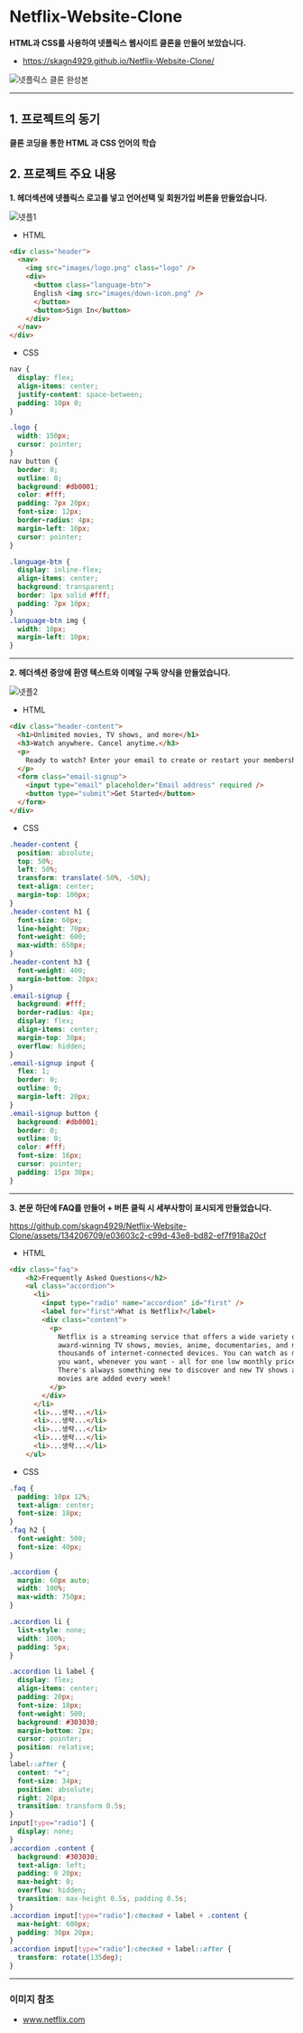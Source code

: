# Netflix-Website-Clone
**HTML과 CSS를 사용하여 넷플릭스 웹사이트 클론을 만들어 보았습니다.**
- https://skagn4929.github.io/Netflix-Website-Clone/

![넷플릭스 클론 완성본](https://github.com/skagn4929/Netflix-Website-Clone/assets/134206709/37f650e6-aff2-49d0-9bd7-0d39996b7a4a)

---

## 1. 프로젝트의 동기   
**클론 코딩을 통한 HTML 과 CSS 언어의 학습**

## 2. 프로젝트 주요 내용   
**1. 헤더섹션에 넷플릭스 로고를 넣고 언어선택 및 회원가입 버튼을 만들었습니다.**

![넷플1](https://github.com/skagn4929/Netflix-Website-Clone/assets/134206709/f75e59f7-b72a-45f7-bfce-434fada2a7cd)

- HTML
```html
<div class="header">
  <nav>
    <img src="images/logo.png" class="logo" />
    <div>
      <button class="language-btn">
      English <img src="images/down-icon.png" />
      </button>
      <button>Sign In</button>
    </div>
  </nav>
</div>
```
- CSS
```css
nav {
  display: flex;
  align-items: center;
  justify-content: space-between;
  padding: 10px 0;
}

.logo {
  width: 150px;
  cursor: pointer;
}
nav button {
  border: 0;
  outline: 0;
  background: #db0001;
  color: #fff;
  padding: 7px 20px;
  font-size: 12px;
  border-radius: 4px;
  margin-left: 10px;
  cursor: pointer;
}

.language-btn {
  display: inline-flex;
  align-items: center;
  background: transparent;
  border: 1px solid #fff;
  padding: 7px 10px;
}
.language-btn img {
  width: 10px;
  margin-left: 10px;
}
```

---

**2. 헤더섹션 중앙에 환영 텍스트와 이메일 구독 양식을 만들었습니다.**

![넷플2](https://github.com/skagn4929/Netflix-Website-Clone/assets/134206709/1c87a75e-1fa7-40b9-aa31-41be8f43a6b0)

- HTML
```html
<div class="header-content">
  <h1>Unlimited movies, TV shows, and more</h1>
  <h3>Watch anywhere. Cancel anytime.</h3>
  <p>
    Ready to watch? Enter your email to create or restart your membership.
  </p>
  <form class="email-signup">
    <input type="email" placeholder="Email address" required />
    <button type="submit">Get Started</button>
  </form>
</div>
```
- CSS
```css
.header-content {
  position: absolute;
  top: 50%;
  left: 50%;
  transform: translate(-50%, -50%);
  text-align: center;
  margin-top: 100px;
}
.header-content h1 {
  font-size: 60px;
  line-height: 70px;
  font-weight: 600;
  max-width: 650px;
}
.header-content h3 {
  font-weight: 400;
  margin-bottom: 20px;
}
.email-signup {
  background: #fff;
  border-radius: 4px;
  display: flex;
  align-items: center;
  margin-top: 30px;
  overflow: hidden;
}
.email-signup input {
  flex: 1;
  border: 0;
  outline: 0;
  margin-left: 20px;
}
.email-signup button {
  background: #db0001;
  border: 0;
  outline: 0;
  color: #fff;
  font-size: 16px;
  cursor: pointer;
  padding: 15px 30px;
}
```

---

**3. 본문 하단에 FAQ를 만들어 + 버튼 클릭 시 세부사항이 표시되게 만들었습니다.**

https://github.com/skagn4929/Netflix-Website-Clone/assets/134206709/e03603c2-c99d-43e8-bd82-ef7f918a20cf

- HTML
```html
<div class="faq">
    <h2>Frequently Asked Questions</h2>
    <ul class="accordion">
      <li>
        <input type="radio" name="accordion" id="first" />
        <label for="first">What is Netflix?</label>
        <div class="content">
          <p>
            Netflix is a streaming service that offers a wide variety of
            award-winning TV shows, movies, anime, documentaries, and more on
            thousands of internet-connected devices. You can watch as much as
            you want, whenever you want - all for one low monthly price.
            There's always something new to discover and new TV shows and
            movies are added every week!
          </p>
        </div>
      </li>
      <li>...생략...</li>
      <li>...생략...</li>
      <li>...생략...</li>
      <li>...생략...</li>
      <li>...생략...</li>
    </ul>  
```
- CSS
```css
.faq {
  padding: 10px 12%;
  text-align: center;
  font-size: 18px;
}
.faq h2 {
  font-weight: 500;
  font-size: 40px;
}

.accordion {
  margin: 60px auto;
  width: 100%;
  max-width: 750px;
}

.accordion li {
  list-style: none;
  width: 100%;
  padding: 5px;
}

.accordion li label {
  display: flex;
  align-items: center;
  padding: 20px;
  font-size: 18px;
  font-weight: 500;
  background: #303030;
  margin-bottom: 2px;
  cursor: pointer;
  position: relative;
}
label::after {
  content: "+";
  font-size: 34px;
  position: absolute;
  right: 20px;
  transition: transform 0.5s;
}
input[type="radio"] {
  display: none;
}
.accordion .content {
  background: #303030;
  text-align: left;
  padding: 0 20px;
  max-height: 0;
  overflow: hidden;
  transition: max-height 0.5s, padding 0.5s;
}
.accordion input[type="radio"]:checked + label + .content {
  max-height: 600px;
  padding: 30px 20px;
}
.accordion input[type="radio"]:checked + label::after {
  transform: rotate(135deg);
}
```

---

### 이미지 참조
- www.netflix.com










